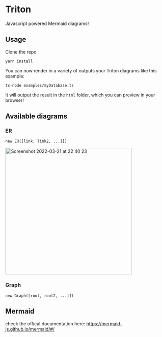 # Triton

Javascript powered Mermaid diagrams!

## Usage

Clone the repo

```
yarn install

```

You can now render in a variety of outputs your Triton diagrams like this example:

```
ts-node examples/myDatabase.ts

```

It will output the result in the `html` folder, which you can preview in your browser!

## Available diagrams

### ER

`new ER([link, link2, ...]])`

<img width="397" alt="Screenshot 2022-03-21 at 22 40 23" src="https://user-images.githubusercontent.com/4820803/159374767-eda88b2b-b28e-47eb-be0f-1baffe188026.png">

### Graph

`new Graph([root, root2, ...]])`

## Mermaid

check the offical documentation here: https://mermaid-js.github.io/mermaid/#/
